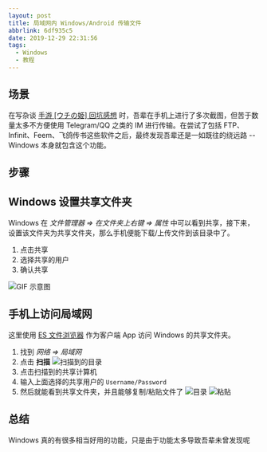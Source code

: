 ```yaml
---
layout: post
title: 局域网内 Windows/Android 传输文件
abbrlink: 6df935c5
date: 2019-12-29 22:31:56
tags:
  - Windows
  - 教程
---
```


## 场景

在写杂谈 [手游 [ウチの姫] 回坑感想](https://blog.rxliuli.com/p/6cde603c/) 时，吾辈在手机上进行了多次截图，但苦于数量太多不方便使用 Telegram/QQ 之类的 IM 进行传输。在尝试了包括 FTP、Infinit、Feem、飞鸽传书这些软件之后，最终发现吾辈还是一如既往的绕远路 -- Windows 本身就包含这个功能。

## 步骤

## Windows 设置共享文件夹

Windows 在 _文件管理器 => 在文件夹上右键 => 属性_ 中可以看到共享，接下来，设置该文件夹为共享文件夹，那么手机便能下载/上传文件到该目录中了。

1. 点击共享
2. 选择共享的用户
3. 确认共享

![GIF 示意图](https://img.rxliuli.com/20191229233129.gif)

## 手机上访问局域网

这里使用 [ES 文件浏览器](https://www.coolapk.com/apk/com.estrongs.android.pop) 作为客户端 App 访问 Windows 的共享文件夹。

1. 找到 _网络 => 局域网_
2. 点击 **扫描**
   ![扫描到的目录](https://img.rxliuli.com/20191229232158.png)
3. 点击扫描到的共享计算机
4. 输入上面选择的共享用户的 `Username/Password`
5. 然后就能看到共享文件夹，并且能够复制/粘贴文件了
   ![目录](https://img.rxliuli.com/20191229232200.png)
   ![粘贴](https://img.rxliuli.com/20191229232159.png)

## 总结

Windows 真的有很多相当好用的功能，只是由于功能太多导致吾辈未曾发现呢
